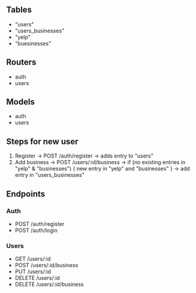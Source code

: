 ## Tables
- "users"
- "users_businesses"
- "yelp"
- "buesinesses"

## Routers
- auth
- users

## Models
- auth
- users

## Steps for new user
1. Register -> POST /auth/register -> adds entry to "users"
2. Add business -> POST /users/:id/business -> if (no existing entries in "yelp" & "businesses") { new entry in "yelp" and "businesses" } -> add entry in "users_businesses"

## Endpoints
### Auth
- POST /auth/register
- POST /auth/login

### Users
- GET /users/:id
- POST /users/:id/business
- PUT /users/:id
- DELETE /users/:id
- DELETE /users/:id/business
